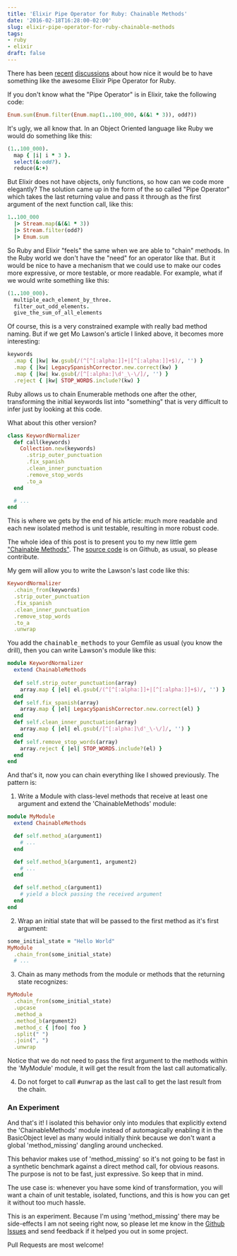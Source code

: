 ```yaml
---
title: 'Elixir Pipe Operator for Ruby: Chainable Methods'
date: '2016-02-18T16:28:00-02:00'
slug: elixir-pipe-operator-for-ruby-chainable-methods
tags:
- ruby
- elixir
draft: false
---
```


There has been [recent](http://blog.molawson.com/elixir-pipes-in-ruby/) [discussions](https://gist.github.com/pcreux/2f87847e5e4aad37db02) about how nice it would be to have something like the awesome Elixir Pipe Operator for Ruby.

If you don't know what the "Pipe Operator" is in Elixir, take the following code:

```ruby
Enum.sum(Enum.filter(Enum.map(1..100_000, &(&1 * 3)), odd?))
```

It's ugly, we all know that. In an Object Oriented language like Ruby we would do something like this:

```ruby
(1..100_000).
  map { |i| i * 3 }.
  select(&:odd?).
  reduce(&:+)
```

But Elixir does not have objects, only functions, so how can we code more elegantly? The solution came up in the form of the so called "Pipe Operator" which takes the last returning value and pass it through as the first argument of the next function call, like this:

```ruby
1..100_000
  |> Stream.map(&(&1 * 3))
  |> Stream.filter(odd?)
  |> Enum.sum
```

So Ruby and Elixir "feels" the same when we are able to "chain" methods. In the Ruby world we don't have the "need" for an operator like that. But it would be nice to have a mechanism that we could use to make our codes more expressive, or more testable, or more readable. For example, what if we would write something like this:

```ruby
(1..100_000).
  multiple_each_element_by_three.
  filter_out_odd_elements.
  give_the_sum_of_all_elements
```

Of course, this is a very constrained example with really bad method naming. But if we get Mo Lawson's article I linked above, it becomes more interesting:

```ruby
keywords
  .map { |kw| kw.gsub(/(^[^[:alpha:]]+|[^[:alpha:]]+$)/, '') }
  .map { |kw| LegacySpanishCorrector.new.correct(kw) }
  .map { |kw| kw.gsub(/[^[:alpha:]\d'_\-\/]/, '') }
  .reject { |kw| STOP_WORDS.include?(kw) }
```

Ruby allows us to chain Enumerable methods one after the other, transforming the initial keywords list into "something" that is very difficult to infer just by looking at this code.

What about this other version?

```ruby
class KeywordNormalizer
  def call(keywords)
    Collection.new(keywords)
      .strip_outer_punctuation
      .fix_spanish
      .clean_inner_punctuation
      .remove_stop_words
      .to_a
  end

  # ...
end
```

This is where we gets by the end of his article: much more readable and each new isolated method is unit testable, resulting in more robust code.

The whole idea of this post is to present you to my new little gem ["Chainable Methods"](https://rubygems.org/gems/chainable_methods). The [source code](https://github.com/akitaonrails/chainable_methods) is on Github, as usual, so please contribute.

My gem will allow you to write the Lawson's last code like this:

```ruby
KeywordNormalizer
  .chain_from(keywords)
  .strip_outer_punctuation
  .fix_spanish
  .clean_inner_punctuation
  .remove_stop_words
  .to_a
  .unwrap
```

You add the <tt>chainable_methods</tt> to your Gemfile as usual (you know the drill), then you can write Lawson's module like this:

```ruby
module KeywordNormalizer
  extend ChainableMethods
  
  def self.strip_outer_punctuation(array)
    array.map { |el| el.gsub(/(^[^[:alpha:]]+|[^[:alpha:]]+$)/, '') }
  end
  def self.fix_spanish(array)
    array.map { |el| LegacySpanishCorrector.new.correct(el) }
  end
  def self.clean_inner_punctuation(array)
    array.map { |el| el.gsub(/[^[:alpha:]\d'_\-\/]/, '') }
  end
  def self.remove_stop_words(array)
    array.reject { |el| STOP_WORDS.include?(el) }
  end
end
```

And that's it, now you can chain everything like I showed previously. The pattern is:

1) Write a Module with class-level methods that receive at least one argument and extend the 'ChainableMethods' module:

```ruby
module MyModule
  extend ChainableMethods

  def self.method_a(argument1)
    # ...
  end

  def self.method_b(argument1, argument2)
    # ...
  end

  def self.method_c(argument1)
    # yield a block passing the received argument
  end
end
```

2) Wrap an initial state that will be passed to the first method as it's first argument:

```ruby
some_initial_state = "Hello World"
MyModule
  .chain_from(some_initial_state)
  # ...
```

3) Chain as many methods from the module or methods that the returning state recognizes:

```ruby
MyModule
  .chain_from(some_initial_state)
  .upcase
  .method_a
  .method_b(argument2)
  .method_c { |foo| foo }
  .split(" ")
  .join(", ")
  .unwrap
```

Notice that we do not need to pass the first argument to the methods within the 'MyModule' module, it will get the result from the last call automatically.

4) Do not forget to call <tt>#unwrap</tt> as the last call to get the last result from the chain.

### An Experiment

And that's it! I isolated this behavior only into modules that explicitly extend the 'ChainableMethods' module instead of automagically enabling it in the BasicObject level as many would initially think because we don't want a global 'method_missing' dangling around unchecked.

This behavior makes use of 'method_missing' so it's not going to be fast in a synthetic benchmark against a direct method call, for obvious reasons. The purpose is not to be fast, just expressive. So keep that in mind.

The use case is: whenever you have some kind of transformation, you will want a chain of unit testable, isolated, functions, and this is how you can get it without too much hassle.

This is an experiment. Because I'm using 'method_missing' there may be side-effects I am not seeing right now, so please let me know in the [Github Issues](https://github.com/akitaonrails/chainable_methods/issues) and send feedback if it helped you out in some project.

Pull Requests are most welcome!
